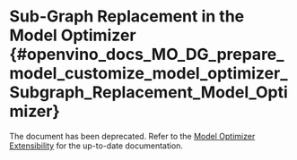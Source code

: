 # Sub-Graph Replacement in the Model Optimizer  {#openvino_docs_MO_DG_prepare_model_customize_model_optimizer_Subgraph_Replacement_Model_Optimizer}

The document has been deprecated. Refer to the [Model Optimizer Extensibility](Customize_Model_Optimizer.md)
for the up-to-date documentation.
